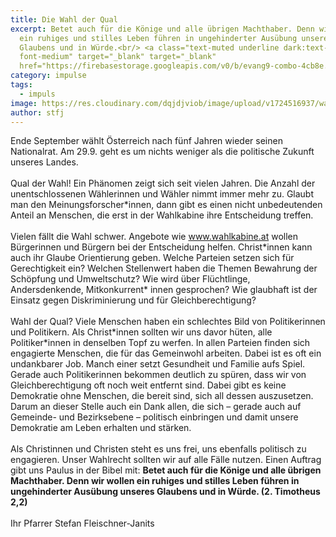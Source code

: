 ```yaml
---
title: Die Wahl der Qual
excerpt: Betet auch für die Könige und alle übrigen Machthaber. Denn wir wollen
  ein ruhiges und stilles Leben führen in ungehinderter Ausübung unseres
  Glaubens und in Würde.<br/> <a class="text-muted underline dark:text-slate-400
  font-medium" target="_blank" target="_blank"
  href="https://firebasestorage.googleapis.com/v0/b/evang9-combo-4cb8e.appspot.com/o/zeitung%2FGemeindezeitung202408.pdf?alt=media&token=06bc72b6-db24-4bf0-a01f-04b6ab8ca7a1">PDF</a>
category: impulse
tags:
  - impuls
image: https://res.cloudinary.com/dqjdjviob/image/upload/v1724516937/wahl_900x600_bx1tgr.jpg
author: stfj
---
```

Ende September wählt Österreich nach fünf Jahren
wieder seinen Nationalrat. Am 29.9. geht es um nichts
weniger als die politische Zukunft unseres Landes.<br><br>
Qual der Wahl! Ein Phänomen zeigt sich seit vielen
Jahren. Die Anzahl der unentschlossenen Wählerinnen
und Wähler nimmt immer mehr zu. Glaubt man den
Meinungsforscher\*innen, dann gibt es einen nicht
unbedeutenden Anteil an Menschen, die erst in der
Wahlkabine ihre Entscheidung treffen.<br><br>
Vielen fällt die Wahl schwer. Angebote wie
www.wahlkabine.at wollen Bürgerinnen und Bürgern
bei der Entscheidung helfen. Christ\*innen kann auch ihr
Glaube Orientierung geben. Welche Parteien setzen sich
für Gerechtigkeit ein? Welchen Stellenwert haben die
Themen Bewahrung der Schöpfung und Umweltschutz?
Wie wird über Flüchtlinge, Andersdenkende, Mitkonkurrent\*
innen gesprochen? Wie glaubhaft ist der Einsatz
gegen Diskriminierung und für Gleichberechtigung?<br><br>
Wahl der Qual? Viele Menschen haben ein schlechtes
Bild von Politikerinnen und Politikern. Als Christ\*innen
sollten wir uns davor hüten, alle Politiker*innen in
denselben Topf zu werfen. In allen Parteien finden sich
engagierte Menschen, die für das Gemeinwohl arbeiten.
Dabei ist es oft ein undankbarer Job.
Manch einer setzt Gesundheit und
Familie aufs Spiel. Gerade auch
Politikerinnen bekommen deutlich
zu spüren, dass wir von Gleichberechtigung
oft noch weit entfernt
sind. Dabei gibt es keine Demokratie
ohne Menschen, die bereit sind, sich
all dessen auszusetzen. Darum an
dieser Stelle auch ein Dank allen, die
sich – gerade auch auf Gemeinde- und Bezirksebene –
politisch einbringen und damit unsere Demokratie am
Leben erhalten und stärken.<br><br>
Als Christinnen und Christen steht es uns frei, uns
ebenfalls politisch zu engagieren. Unser Wahlrecht
sollten wir auf alle Fälle nutzen. Einen Auftrag gibt uns
Paulus in der Bibel mit: **Betet auch für die Könige und
alle übrigen Machthaber. Denn wir wollen ein ruhiges
und stilles Leben führen in ungehinderter Ausübung
unseres Glaubens und in Würde. (2. Timotheus 2,2)**<br><br>
Ihr Pfarrer Stefan Fleischner-Janits
